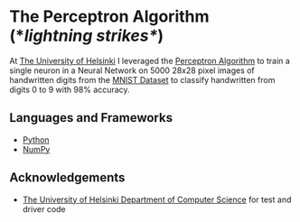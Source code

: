 # The Perceptron Algorithm (\**lightning strikes\**)

At [The University of Helsinki](https://www.helsinki.fi/en) I leveraged the [Perceptron Algorithm](https://medium.com/anubhav-shrimal/perceptron-algorithm-1b387058ecfb) to train a single neuron in a Neural Network on 5000 28x28 pixel images of handwritten digits from the [MNIST Dataset](http://yann.lecun.com/exdb/mnist/) to classify handwritten from digits 0 to 9 with 98% accuracy.

## Languages and Frameworks

* [Python](https://www.python.org/)
* [NumPy](https://numpy.org/)

## Acknowledgements

* [The University of Helsinki Department of Computer Science](https://www.helsinki.fi/en/computer-science) for test and driver code
